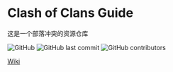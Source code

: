 # Clash of Clans Guide

这是一个部落冲突的资源仓库

<!-- ![Relative date](https://img.shields.io/date/1595634404?label=last&nbsp;change)-->

![GitHub](https://img.shields.io/github/license/hushenghao/coc-guide-resource)  ![GitHub last commit](https://img.shields.io/github/last-commit/hushenghao/coc-guide-resource)  ![GitHub contributors](https://img.shields.io/github/contributors-anon/hushenghao/coc-guide-resource)


[Wiki](./wiki/Index.md)


